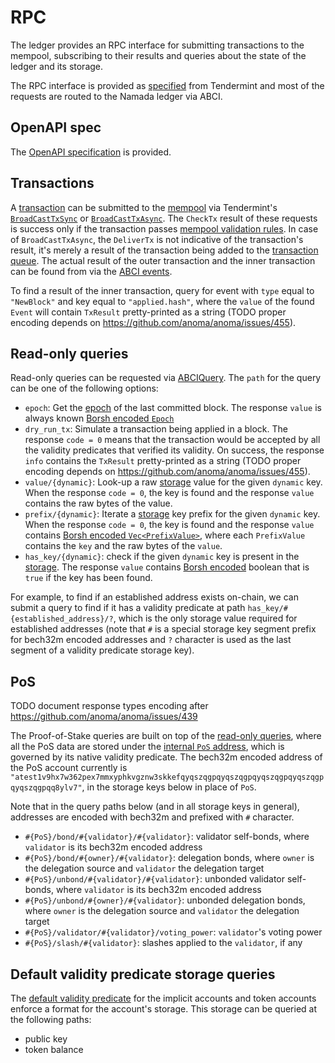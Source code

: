 # RPC

The ledger provides an RPC interface for submitting transactions to the mempool, subscribing to their results and queries about the state of the ledger and its storage.

The RPC interface is provided as [specified](https://github.com/tendermint/spec/tree/4566f1e3028278c5b3eca27b53254a48771b152b/spec/rpc) from Tendermint and most of the requests are routed to the Namada ledger via ABCI.

## OpenAPI spec

The [OpenAPI specification](./openapi.yml) is provided.

## Transactions

A [transaction](../ledger.md#transactions) can be submitted to the [mempool](../ledger.md#mempool) via Tendermint's [`BroadCastTxSync`](https://github.com/tendermint/spec/tree/4566f1e3028278c5b3eca27b53254a48771b152b/spec/rpc#broadcasttxsync) or [`BroadCastTxAsync`](https://github.com/tendermint/spec/tree/4566f1e3028278c5b3eca27b53254a48771b152b/spec/rpc#broadcasttxasync). The `CheckTx` result of these requests is success only if the transaction passes [mempool validation rules](../ledger.md#mempool). In case of `BroadCastTxAsync`, the `DeliverTx` is not indicative of the transaction's result, it's merely a result of the transaction being added to the [transaction queue](../ledger.md#outer-transaction-processing). The actual result of the outer transaction and the inner transaction can be found from via the [ABCI events](https://github.com/tendermint/spec/blob/4566f1e3028278c5b3eca27b53254a48771b152b/spec/abci/abci.md#events).

To find a result of the inner transaction, query for event with `type` equal to `"NewBlock"` and key equal to `"applied.hash"`, where the `value` of the found `Event` will contain `TxResult` pretty-printed as a string (TODO proper encoding depends on <https://github.com/anoma/anoma/issues/455>).

## Read-only queries

Read-only queries can be requested via [ABCIQuery](https://github.com/tendermint/spec/tree/4566f1e3028278c5b3eca27b53254a48771b152b/spec/rpc#abciquery). The `path` for the query can be one of the following options:

- `epoch`: Get the [epoch](../ledger.md#epochs) of the last committed block. The response `value` is always known [Borsh encoded `Epoch`](../encoding.md#epoch)
- `dry_run_tx`: Simulate a transaction being applied in a block. The response `code = 0` means that the transaction would be accepted by all the validity predicates that verified its validity. On success, the response `info` contains the `TxResult` pretty-printed as a string (TODO proper encoding depends on <https://github.com/anoma/anoma/issues/455>).
- `value/{dynamic}`: Look-up a raw [storage](../ledger.md#storage) value for the given `dynamic` key. When the response `code = 0`, the key is found and the response `value` contains the raw bytes of the value.
- `prefix/{dynamic}`: Iterate a [storage](../ledger.md#storage) key prefix for the given `dynamic` key. When the response `code = 0`, the key is found and the response `value` contains [Borsh encoded `Vec<PrefixValue>`](../encoding.md#prefixvalue), where each `PrefixValue` contains the `key` and the raw bytes of the `value`.
- `has_key/{dynamic}`: check if the given `dynamic` key is present in the [storage](../ledger.md#storage). The response `value` contains [Borsh encoded](../encoding.md#borsh-binary-encoding) boolean that is `true` if the key has been found.

For example, to find if an established address exists on-chain, we can submit a query to find if it has a validity predicate at path `has_key/#{established_address}/?`, which is the only storage value required for established addresses (note that `#` is a special storage key segment prefix for bech32m encoded addresses and `?` character is used as the last segment of a validity predicate storage key).

## PoS

TODO document response types encoding after <https://github.com/anoma/anoma/issues/439>

The Proof-of-Stake queries are built on top of the [read-only queries](#read-only-queries), where all the PoS data are stored under the [internal `PoS` address](../encoding.html#internaladdress), which is governed by its native validity predicate. The bech32m encoded address of the PoS account currently is `"atest1v9hx7w362pex7mmxyphkvgznw3skkefqyqszqgpqyqszqgpqyqszqgpqyqszqgpqyqszqgpqq8ylv7"`, in the storage keys below in place of `PoS`.

Note that in the query paths below (and in all storage keys in general), addresses are encoded with bech32m and prefixed with `#` character.

- `#{PoS}/bond/#{validator}/#{validator}`: validator self-bonds, where `validator` is its bech32m encoded address
- `#{PoS}/bond/#{owner}/#{validator}`: delegation bonds, where `owner` is the delegation source and `validator` the delegation target
- `#{PoS}/unbond/#{validator}/#{validator}`: unbonded validator self-bonds, where `validator` is its bech32m encoded address
- `#{PoS}/unbond/#{owner}/#{validator}`: unbonded delegation bonds, where `owner` is the delegation source and `validator` the delegation target
- `#{PoS}/validator/#{validator}/voting_power`: `validator`'s voting power
- `#{PoS}/slash/#{validator}`: slashes applied to the `validator`, if any

## Default validity predicate storage queries

The [default validity predicate](default-validity-predicates.md) for the implicit accounts and token accounts enforce a format for the account's storage. This storage can be queried at the following paths:

- public key
- token balance
